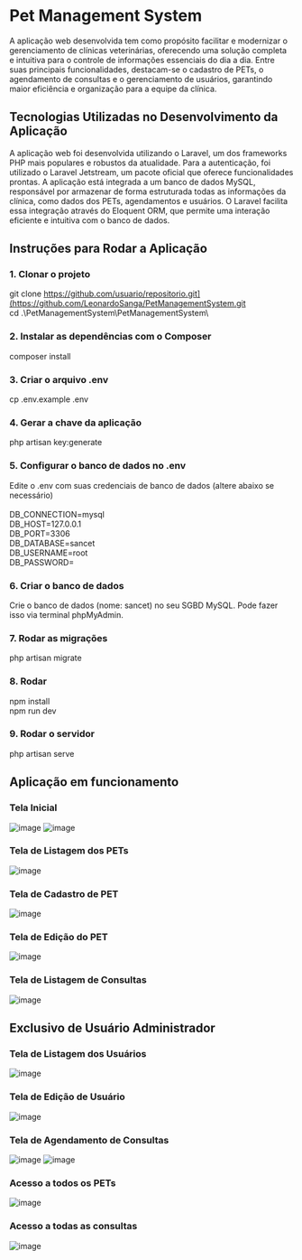 # Pet Management System

A aplicação web desenvolvida tem como propósito facilitar e modernizar o gerenciamento de clínicas veterinárias, oferecendo uma solução completa e intuitiva para o controle de informações essenciais do dia a dia. Entre suas principais funcionalidades, destacam-se o cadastro de PETs, o agendamento de consultas e o gerenciamento de usuários, garantindo maior eficiência e organização para a equipe da clínica.

## Tecnologias Utilizadas no Desenvolvimento da Aplicação
A aplicação web foi desenvolvida utilizando o Laravel, um dos frameworks PHP mais populares e robustos da atualidade. Para a autenticação, foi utilizado o Laravel Jetstream, um pacote oficial que oferece funcionalidades prontas. A aplicação está integrada a um banco de dados MySQL, responsável por armazenar de forma estruturada todas as informações da clínica, como dados dos PETs, agendamentos e usuários. O Laravel facilita essa integração através do Eloquent ORM, que permite uma interação eficiente e intuitiva com o banco de dados.

## Instruções para Rodar a Aplicação
### 1. Clonar o projeto
git clone https://github.com/usuario/repositorio.git](https://github.com/LeonardoSanga/PetManagementSystem.git<br>
cd .\PetManagementSystem\PetManagementSystem\   
### 2. Instalar as dependências com o Composer
composer install
### 3. Criar o arquivo .env
cp .env.example .env
### 4. Gerar a chave da aplicação
php artisan key:generate
### 5. Configurar o banco de dados no .env
Edite o .env com suas credenciais de banco de dados (altere abaixo se necessário)<br><br>
DB_CONNECTION=mysql<br>
DB_HOST=127.0.0.1<br>
DB_PORT=3306<br>
DB_DATABASE=sancet<br>
DB_USERNAME=root<br>
DB_PASSWORD=
### 6. Criar o banco de dados
Crie o banco de dados (nome: sancet) no seu SGBD MySQL. Pode fazer isso via terminal phpMyAdmin.
### 7. Rodar as migrações
php artisan migrate
### 8. Rodar
npm install<br>
npm run dev
### 9. Rodar o servidor
php artisan serve


## Aplicação em funcionamento

### Tela Inicial
![image](https://github.com/user-attachments/assets/f1bb8ba4-ff75-425b-a719-b9540a7d3770)
![image](https://github.com/user-attachments/assets/9eb0e2db-4aa7-4e24-8312-69dab7fbe5d2)

### Tela de Listagem dos PETs
![image](https://github.com/user-attachments/assets/7d884e0c-e34f-4164-8060-ca8c4154b39c)

### Tela de Cadastro de PET
![image](https://github.com/user-attachments/assets/ee461212-e8b7-4384-98fe-6866b4837105)

### Tela de Edição do PET
![image](https://github.com/user-attachments/assets/55a742a3-8cad-4442-af35-f871b244c4c9)

### Tela de Listagem de Consultas
![image](https://github.com/user-attachments/assets/fb42d92f-7ded-45cd-a90c-25cf7d2631fa)

## Exclusivo de Usuário Administrador 

### Tela de Listagem dos Usuários
![image](https://github.com/user-attachments/assets/fe9a681f-be36-49f8-958f-c959aa63a969)

### Tela de Edição de Usuário
![image](https://github.com/user-attachments/assets/6a76e97a-559c-4a5a-94a0-330513f92a9f)

### Tela de Agendamento de Consultas
![image](https://github.com/user-attachments/assets/389c9c97-38d9-4854-acfb-fabae7c23d03)
![image](https://github.com/user-attachments/assets/12f94672-a516-48e5-9000-ad60f8ce1141)

### Acesso a todos os PETs
![image](https://github.com/user-attachments/assets/1f3b366a-51d1-4c42-bb7a-36a25dfc0f46)

### Acesso a todas as consultas
![image](https://github.com/user-attachments/assets/0f99fa84-8763-4031-ac53-6b7e976fc51f)


